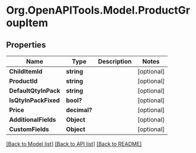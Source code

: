 # Org.OpenAPITools.Model.ProductGroupItem

## Properties

Name | Type | Description | Notes
------------ | ------------- | ------------- | -------------
**ChildItemId** | **string** |  | [optional] 
**ProductId** | **string** |  | [optional] 
**DefaultQtyInPack** | **string** |  | [optional] 
**IsQtyInPackFixed** | **bool?** |  | [optional] 
**Price** | **decimal?** |  | [optional] 
**AdditionalFields** | **Object** |  | [optional] 
**CustomFields** | **Object** |  | [optional] 

[[Back to Model list]](../README.md#documentation-for-models) [[Back to API list]](../README.md#documentation-for-api-endpoints) [[Back to README]](../README.md)


